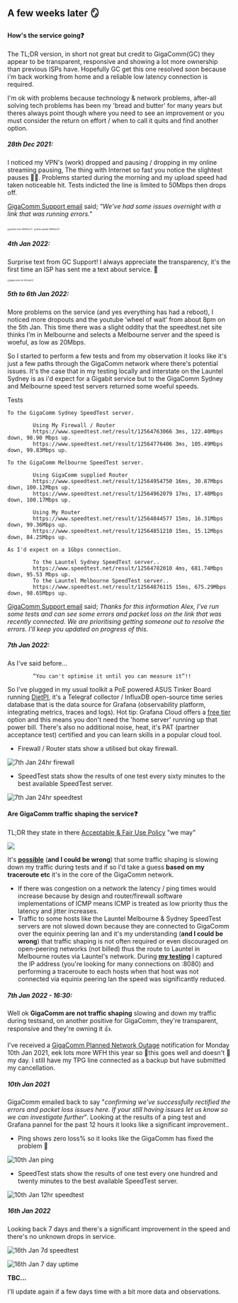 

## A few weeks later 🪞

#### How's the service going❓

The TL;DR version, in short not great but credit to GigaComm(GC) they appear to be transparent, responsive and showing a lot more ownership than previous ISPs have. Hopefully GC get this one resolved soon because i'm back working from home and a reliable low latency connection is required.



I'm ok with problems because technology & network problems, after-all solving tech problems has been my 'bread and butter' for many years but theres always point though where you need to see an improvement or you must consider the return on effort / when to call it quits and find another option.



##### 28th Dec 2021:

I noticed my VPN's (work) dropped and pausing / dropping in my online streaming pausing, The thing with Internet so fast you notice the slightest pauses 🤷‍♂️. Problems started during the morning and my upload speed had taken noticeable hit. Tests indicted the line is limited to 50Mbps then drops off.

[GigaComm Support email](https://github.com/alexanderswift/public-gigacom/blob/main/pics/emailtogigacomm-28thDec2021.pdf) said; *"We’ve had some issues overnight with a link that was running errors."*



<img src="https://github.com/alexanderswift/public-gigacom/blob/main/pics/packet-loss-28thDec21.png" alt="packet-loss-28thDec21" style="zoom: 33%;" />

<img src="https://github.com/alexanderswift/public-gigacom/blob/main/pics/slow-upload-28thDec21.png" alt="slow-upload-28thDec21" style="zoom:33%;" />



##### 4th Jan 2022:

Surprise text from GC Support! I always appreciate the transparency, it's the first time an ISP has sent me a text about service. 👏



<img src="https://github.com/alexanderswift/public-gigacom/blob/main/pics/gigacomm-txt-4thJan22.jpeg" alt="gigacomm-txt-4thJan22" style="zoom:33%;" />

##### 5th to 6th Jan 2022:

More problems on the service (and yes everything has had a reboot), I noticed more dropouts and the youtube ‘wheel of wait’ from about 8pm on the 5th Jan. This time there was a slight oddity that the speedtest.net site thinks I’m in Melbourne and selects a Melbourne server and the speed is woeful, as low as 20Mbps.



So I started to perform a few tests and from my observation it looks like it's just a few paths through the GigaComm network where there's potential issues. It's the case that in my testing locally and interstate on the Launtel Sydney is as i'd expect for a Gigabit service but to the GigaComm Sydney and Melbourne speed test servers returned some woeful speeds.



Tests

~~~
To the GigaComm Sydney SpeedTest server.

		Using My Firewall / Router
		https://www.speedtest.net/result/12564763066 3ms, 122.40Mbps down, 98.90 Mbps up.
		https://www.speedtest.net/result/12564776406 3ms, 105.49Mbps down, 99.83Mbps up.

To the GigaComm Melbourne SpeedTest server.

		Using GigaComm supplied Router
		https://www.speedtest.net/result/12564954750 16ms, 30.87Mbps down, 100.12Mbps up.
		https://www.speedtest.net/result/12564962079 17ms, 17.48Mbps down, 100.17Mbps up.

		Using My Router
		https://www.speedtest.net/result/12564844577 15ms, 16.31Mbps down, 99.36Mbps up.
		https://www.speedtest.net/result/12564851210 15ms, 15.12Mbps down, 84.25Mbps up.

As I'd expect on a 1Gbps connection.

		To the Launtel Sydney SpeedTest server..
		https://www.speedtest.net/result/12564782010 4ms, 681.74Mbps down, 95.53 Mbps up.
		To the Launtel Melbourne SpeedTest server..
		https://www.speedtest.net/result/12564876115 15ms, 675.29Mbps down, 98.65Mbps up.

~~~



[GigaComm Support email](https://github.com/alexanderswift/public-gigacom/blob/main/pics/emailtogigacomm-6thJan22.pdf) said; *Thanks for this information Alex, I've run some tests and can see some errors and packet loss on the link that was recently connected. We are prioritising getting someone out to resolve the errors. I'll keep you updated on progress of this.*



##### 7th Jan 2022:

As I've said before...

~~~
		“You can't optimise it until you can measure it”!!
~~~

So I've plugged in my usual toolkit a PoE powered ASUS Tinker Board running [DietPI](https://dietpi.com), it's a Telegraf collector / InfluxDB open-source time series database that is the data source for Grafana (observability platform, integrating metrics, traces and logs). Hot tip: Grafana Cloud offers a [free tier](https://grafana.com/products/cloud/pricing/) option and this means you don't need the 'home server' running up that power bill. There's also no additional noise, heat, it's PAT (partner acceptance test) certified and you can learn skills in a popular cloud tool.

- Firewall / Router stats show a utilised but okay firewall.

![7th Jan 24hr firewall](https://github.com/alexanderswift/public-gigacom/blob/main/pics/7thJan2021-24hr-firewall-stat.png)



- SpeedTest stats show the results of one test every sixty minutes to the best available SpeedTest server.

![7th Jan 24hr speedtest](https://github.com/alexanderswift/public-gigacom/blob/main/pics/7thJan2021-24hr-speedtest-stat.png)



#### Are GigaComm traffic shaping the service❓

TL;DR they state in there [Acceptable & Fair Use Policy](https://www.gigacomm.net.au/hubfs/GigaComm%20Website/PDF%20Fact%20Sheets/GigaComm-Acceptable-Fair-Use-Policy-21102020.pdf) "we may"

![](https://github.com/alexanderswift/public-gigacom/blob/main/pics/GigaComm-Acceptable-Fair-Use-Policy-21102020.png)



It's **<u>possible</u>** (**and I could be wrong**) that some traffic shaping is slowing down my traffic during tests and if so I'd take a guess **based on my traceroute etc** it's in the core of the GigaComm network.

- If there was congestion on a network the latency / ping times would increase because by design and router/firewall software implementations of ICMP means ICMP is treated as low priority thus the latency and jitter increases.  
- Traffic to some hosts like the Launtel Melbourne & Sydney SpeedTest servers are not slowed down because they are connected to GigaComm over the equinix peering lan and it's my understanding (**and I could be wrong**) that traffic shaping is not often required or even discouraged on open-peering networks (not billed) thus the route to Launtel in Melbourne routes via Launtel's network. During **[my testing](https://github.com/alexanderswift/public-gigacom/blob/main/pics/6th-Jan-evening.png)** I captured the IP address (you're looking for many connections on :8080) and performing a traceroute to each hosts when that host was not connected via equinix peering lan the speed was significantly reduced.



##### 7th Jan 2022 - 16:30:

Well ok **GigaComm are not traffic shaping** slowing and down my traffic during testsand, on another positive for GigaComm, they're transparent, responsive and they're owning it 👍. 

I've received a [GigaComm Planned Network Outage](https://github.com/alexanderswift/public-gigacom/blob/main/pics/PlannedNetworkOutage-10thJan22.pdf) notification for Monday 10th Jan 2021, eek lots more WFH this year so 🤞this goes well and doesn't 🧱my day. I still have my TPG line connected as a backup but have submitted my cancellation.



##### 10th Jan 2021

GigaComm emailed back to say "*confirming we've successfully rectified the errors and packet loss issues here. If your still having issues let us know so we can investigate further*". Looking at the results of a ping test and Grafana pannel for the past 12 hours it looks like a significant improvement..  

- Ping shows zero loss% so it looks like the GigaComm has fixed the problem 🤞

![10th Jan ping](https://github.com/alexanderswift/public-gigacom/blob/main/pics/10th-Jan-evening.png)

- SpeedTest stats show the results of one test every one hundred and twenty minutes to the best available SpeedTest server.

![10th Jan 12hr speedtest](https://github.com/alexanderswift/public-gigacom/blob/main/pics/10thJan2022-12hr-speedtest-stat.png)



##### 16th Jan 2022

Looking back 7 days and there's a significant improvement in the speed and there's no unknown drops in service. 

![16th Jan 7d speedtest](https://github.com/alexanderswift/public-gigacom/blob/main/pics/16thJan2021-7d-speedtest-stat.png)

![16th Jan 7 day uptime](https://github.com/alexanderswift/public-gigacom/blob/main/pics/16thJan2021-7d-uptime.png)

**TBC...**

I'll update again if a few days time with a bit more data and observations. 
